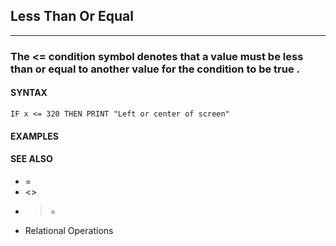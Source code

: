 ## Less Than Or Equal
---

### The <= condition symbol denotes that a value must be less than or equal to another value for the condition to be true .

#### SYNTAX

`IF x <= 320 THEN PRINT "Left or center of screen"`

#### EXAMPLES


#### SEE ALSO
* =
* <>
* >=
* Relational Operations
